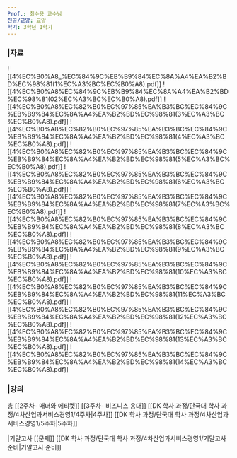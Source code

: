 ```yaml
---
Prof.: 최수용 교수님
전공/교양: 교양
학기: 3학년 1학기
---
```

### |자료
![[4%EC%B0%A8_%EC%84%9C%EB%B9%84%EC%8A%A4%EA%B2%BD%EC%98%81(1%EC%A3%BC%EC%B0%A8).pdf]]
![[4%EC%B0%A8%EC%84%9C%EB%B9%84%EC%8A%A4%EA%B2%BD%EC%98%81(02%EC%A3%BC%EC%B0%A8).pdf]]
![[4%EC%B0%A8%EC%82%B0%EC%97%85%EA%B3%BC%EC%84%9C%EB%B9%84%EC%8A%A4%EA%B2%BD%EC%98%81(3%EC%A3%BC%EC%B0%A8).pdf]]
![[4%EC%B0%A8%EC%82%B0%EC%97%85%EA%B3%BC%EC%84%9C%EB%B9%84%EC%8A%A4%EA%B2%BD%EC%98%81(4%EC%A3%BC%EC%B0%A8).pdf]]
![[4%EC%B0%A8%EC%82%B0%EC%97%85%EA%B3%BC%EC%84%9C%EB%B9%84%EC%8A%A4%EA%B2%BD%EC%98%81(5%EC%A3%BC%EC%B0%A8).pdf]]
![[4%EC%B0%A8%EC%82%B0%EC%97%85%EA%B3%BC%EC%84%9C%EB%B9%84%EC%8A%A4%EA%B2%BD%EC%98%81(6%EC%A3%BC%EC%B0%A8).pdf]]
![[4%EC%B0%A8%EC%82%B0%EC%97%85%EA%B3%BC%EC%84%9C%EB%B9%84%EC%8A%A4%EA%B2%BD%EC%98%81(7%EC%A3%BC%EC%B0%A8).pdf]]
![[4%EC%B0%A8%EC%82%B0%EC%97%85%EA%B3%BC%EC%84%9C%EB%B9%84%EC%8A%A4%EA%B2%BD%EC%98%81(8%EC%A3%BC%EC%B0%A8).pdf]]
![[4%EC%B0%A8%EC%82%B0%EC%97%85%EA%B3%BC%EC%84%9C%EB%B9%84%EC%8A%A4%EA%B2%BD%EC%98%81(9%EC%A3%BC%EC%B0%A8).pdf]]
![[4%EC%B0%A8%EC%82%B0%EC%97%85%EA%B3%BC%EC%84%9C%EB%B9%84%EC%8A%A4%EA%B2%BD%EC%98%81(10%EC%A3%BC%EC%B0%A8).pdf]]
![[4%EC%B0%A8%EC%82%B0%EC%97%85%EA%B3%BC%EC%84%9C%EB%B9%84%EC%8A%A4%EA%B2%BD%EC%98%81(11%EC%A3%BC%EC%B0%A8).pdf]]
![[4%EC%B0%A8%EC%82%B0%EC%97%85%EA%B3%BC%EC%84%9C%EB%B9%84%EC%8A%A4%EA%B2%BD%EC%98%81(12%EC%A3%BC%EC%B0%A8).pdf]]
![[4%EC%B0%A8%EC%82%B0%EC%97%85%EA%B3%BC%EC%84%9C%EB%B9%84%EC%8A%A4%EA%B2%BD%EC%98%81(13%EC%A3%BC%EC%B0%A8).pdf]]
![[4%EC%B0%A8%EC%82%B0%EC%97%85%EA%B3%BC%EC%84%9C%EB%B9%84%EC%8A%A4%EA%B2%BD%EC%98%81(14%EC%A3%BC%EC%B0%A8).pdf]]
  
  
### |강의
총
[[2주차- 매너와 에티켓]]
[[3주차- 비즈니스 응대]]
[[DK 학사 과정/단국대 학사 과정/4차산업과서비스경영1/4주차|4주차]]
[[DK 학사 과정/단국대 학사 과정/4차산업과서비스경영1/5주차|5주차]]
  
|기말고사
[[문제]]
[[DK 학사 과정/단국대 학사 과정/4차산업과서비스경영1/기말고사 준비|기말고사 준비]]